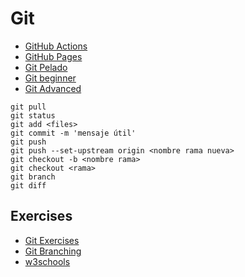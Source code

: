# Git

- [GitHub Actions](https://www.youtube.com/watch?v=MNBf-ylhtK0)
- [GitHub Pages](https://www.youtube.com/watch?v=wyRfN5oLzx4)
- [Git Pelado](https://www.youtube.com/watch?v=kEPF-MWGq1w)
- [Git beginner](https://www.youtube.com/watch?v=RGOj5yH7evk)
- [Git Advanced](https://www.youtube.com/watch?v=Uszj_k0DGsg)

```console
git pull
git status
git add <files>
git commit -m 'mensaje útil'
git push
git push --set-upstream origin <nombre rama nueva>
git checkout -b <nombre rama>
git checkout <rama>
git branch
git diff
```

## Exercises

- [Git Exercises](https://gitexercises.fracz.com/)
- [Git Branching](https://learngitbranching.js.org/)
- [w3schools](https://www.w3schools.com/git/git_exercises.asp)

